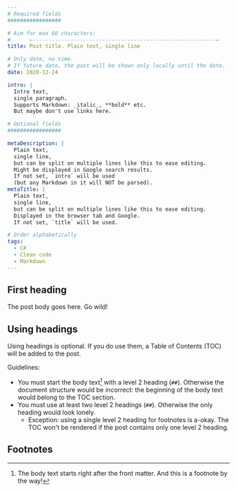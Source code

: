 ```yaml
---
# Required fields
#################

# Aim for max 60 characters:
#      ←----------------------------------------------------------→
title: Post title. Plain text, single line

# Only date, no time.
# If future date, the post will be shown only locally until the date.
date: 2020-12-24

intro: |
  Intro text,
  single paragraph.
  Supports Markdown: _italic_, **bold** etc.
  But maybe don't use links here.

# Optional fields
#################

metaDescription: |
  Plain text,
  single line,
  but can be split on multiple lines like this to ease editing.
  Might be displayed in Google search results.
  If not set, `intro` will be used
  (but any Markdown in it will NOT be parsed).
metaTitle: |
  Plain text,
  single line,
  but can be split on multiple lines like this to ease editing.
  Displayed in the browser tab and Google.
  If not set, `title` will be used.

# Order alphabetically
tags:
  - C#
  - Clean code
  - Markdown
---
```


## First heading

The post body goes here.
Go wild!

## Using headings

Using headings is optional.
If you do use them,
a Table of Contents (TOC) will be added to the post.

Guidelines:

- You must start the body text[^1] with a level 2 heading (`##`).
  Otherwise the document structure would be incorrect:
  the beginning of the body text would belong to the TOC section.
- You must use at least two level 2 headings (`##`).
  Otherwise the only heading would look lonely.
  - Exception:
    using a single level 2 heading for footnotes is a-okay.
    The TOC won't be rendered
    if the post contains only one level 2 heading.

## Footnotes

[^1]:
    The body text starts right after the front matter.
    And this is a footnote by the way!
